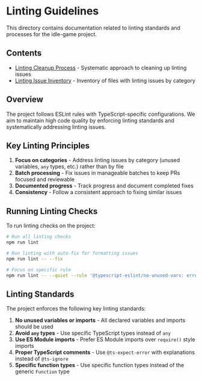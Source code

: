 # Linting Guidelines

This directory contains documentation related to linting standards and processes for the idle-game project.

## Contents

- [Linting Cleanup Process](./linting-cleanup-process.md) - Systematic approach to cleaning up linting issues
- [Linting Issue Inventory](./linting-issue-inventory.md) - Inventory of files with linting issues by category

## Overview

The project follows ESLint rules with TypeScript-specific configurations. We aim to maintain high code quality by enforcing linting standards and systematically addressing linting issues.

## Key Linting Principles

1. **Focus on categories** - Address linting issues by category (unused variables, `any` types, etc.) rather than by file
2. **Batch processing** - Fix issues in manageable batches to keep PRs focused and reviewable
3. **Documented progress** - Track progress and document completed fixes
4. **Consistency** - Follow a consistent approach to fixing similar issues

## Running Linting Checks

To run linting checks on the project:

```bash
# Run all linting checks
npm run lint

# Run linting with auto-fix for formatting issues
npm run lint -- --fix

# Focus on specific rule
npm run lint -- --quiet --rule '@typescript-eslint/no-unused-vars: error'
```

## Linting Standards

The project enforces the following key linting standards:

1. **No unused variables or imports** - All declared variables and imports should be used
2. **Avoid `any` types** - Use specific TypeScript types instead of `any`
3. **Use ES Module imports** - Prefer ES Module imports over `require()` style imports
4. **Proper TypeScript comments** - Use `@ts-expect-error` with explanations instead of `@ts-ignore`
5. **Specific function types** - Use specific function types instead of the generic `Function` type